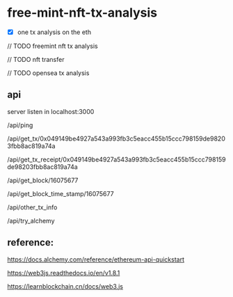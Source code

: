 # free-mint-nft-tx-analysis

- [x] one tx analysis on the eth

// TODO freemint nft tx analysis

// TODO nft transfer

// TODO opensea tx analysis

## api

server listen in localhost:3000

/api/ping

/api/get_tx/0x049149be4927a543a993fb3c5eacc455b15ccc798159de98203fbb8ac819a74a

/api/get_tx_receipt/0x049149be4927a543a993fb3c5eacc455b15ccc798159de98203fbb8ac819a74a

/api/get_block/16075677

/api/get_block_time_stamp/16075677

/api/other_tx_info

/api/try_alchemy

## reference:

https://docs.alchemy.com/reference/ethereum-api-quickstart

https://web3js.readthedocs.io/en/v1.8.1

https://learnblockchain.cn/docs/web3.js
